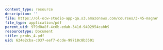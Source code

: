```yaml
---
content_type: resource
description: ''
file: https://ol-ocw-studio-app-qa.s3.amazonaws.com/courses/3-45-magnetic-materials-spring-2004/624e2cbac037eef7dcde99718c8b3501_probs_4.pdf
file_type: application/pdf
parent_uid: 979d0a8f-4c6b-edab-341d-9492954cabb9
resourcetype: Document
title: probs_4.pdf
uid: 624e2cba-c037-eef7-dcde-99718c8b3501
---
```

